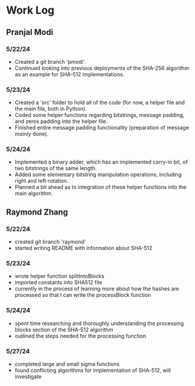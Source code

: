 # Work Log

## Pranjal Modi

### 5/22/24

- Created a git branch 'pmodi'.
- Continued looking into previous deployments of the SHA-256 algorithm as an example for SHA-512 implementations.

### 5/23/24

- Created a 'src' folder to hold all of the code (for now, a helper file and the main file, both in Python).
- Coded some helper functions regarding bitstrings, message padding, and zeros padding into the helper file.
- Finished entire message padding functionality (preparation of message *mainly* done).

### 5/24/24

- Implemented a binary adder, which has an implemented carry-in bit, of two bitstrings of the same length.
- Added some elementary bitstring manipulation operations, including right and left-rotation.
- Planned a bit ahead as to integration of these helper functions into the main algorithm.

## Raymond Zhang

### 5/22/24

- created git branch 'raymond'
- started writing README with information about SHA-512

### 5/23/24

- wrote helper function splitIntoBlocks
- imported constants into SHA512 file
- currently in the process of learning more about how the hashes are processed so that I can write the processBlock function

### 5/24/24

- spent time researching and thoroughly understanding the processing blocks section of the SHA-512 algorithm
- outlined the steps needed for the processing function

### 5/27/24

- completed large and small sigma functions
- found conflicting algorithms for implementation of SHA-512, will investigate